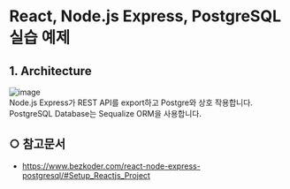 #  React, Node.js Express, PostgreSQL 실습 예제

## 1. Architecture
![image](https://user-images.githubusercontent.com/68406448/209079753-311aa20a-3d05-4850-9d4c-b414a29752ad.png)
<br>
Node.js Express가 REST API를 export하고 Postgre와 상호 작용합니다. PostgreSQL Database는 Sequalize ORM을 사용합니다.

## ○ 참고문서
* https://www.bezkoder.com/react-node-express-postgresql/#Setup_Reactjs_Project

